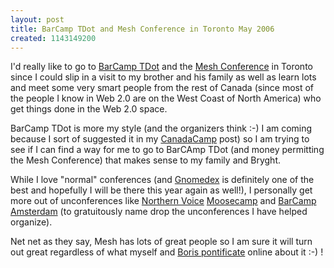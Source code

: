 ```yaml
---
layout: post
title: BarCamp TDot and Mesh Conference in Toronto May 2006
created: 1143149200
---
```

<p>I'd really like to go to <a href="http://barcamp.org/BarCampTdot">BarCamp TDot</a> and the <a href="http://www.meshconference.com/">Mesh Conference</a> in Toronto since I could slip in a visit to my brother and his family as well as learn lots and meet some very smart people from the rest of Canada (since most of the people I know in Web 2.0 are on the West Coast of North America) who get things done in the Web 2.0 space.</p>  <p>BarCamp TDot is more my style (and the organizers think :-) I am coming because I sort of suggested it in my <a href="/rt/archives/2006/03/09/canadacamp-before-or-after-toronto-web-2-0-traditional-conference">CanadaCamp</a> post) so I am trying to see if I can find a way for me to go to BarCAmp TDot (and money permitting the Mesh Conference) that makes sense to my family and Bryght.   </p> <p>While I love &quot;normal&quot; conferences (and <a href="http://gnomedex.com/">Gnomedex</a> is definitely one of the best and hopefully I will be there this year again as well!), I personally get more out of unconferences like <a href="http://2006.northernvoice.ca/">Northern Voice</a>&nbsp;<a href="http://2006.northernvoice.ca/moosecamp">Moosecamp</a> and <a href="http://barcamp.org/BarCampAmsterdam">BarCamp Amsterdam</a> (to gratuitously name drop the unconferences I have helped organize).</p> <p> Net net as they say, Mesh has lots of great people so I am sure it will turn out great regardless of what myself and  <a href="http://www.bmannconsulting.com/blog/bmann/web-2-0-mesh-conference-in-toronto-announced-may-15th-16th">Boris pontificate</a> online about it :-) !</p>
